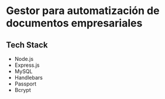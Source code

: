 # Gestor para automatización de documentos empresariales

## Tech Stack
* Node.js
* Express.js
* MySQL
* Handlebars
* Passport
* Bcrypt

#
